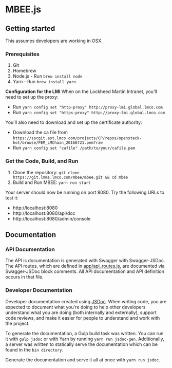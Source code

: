 # MBEE.js

## Getting started
This assumes developers are working in OSX.

### Prerequisites

1. Git
2. Homebrew
3. Node.js - Run `brew install node`
4. Yarn - Run `brew install yarn`

**Configuration for the LMI**
When on the Lockheed Martin Intranet, you'll need to set up the proxy:

- Run `yarn config set "http-proxy" http://proxy-lmi.global.lmco.com`
- Run `yarn config set "https-proxy" http://proxy-lmi.global.lmco.com`

You'll also need to download and set up the certificate authority:

- Download the ca file from `https://sscgit.ast.lmco.com/projects/CP/repos/openstack-hot/browse/PEM_LMChain_20160721.pem?raw`
- Run `yarn config set "cafile" /path/to/your/cafile.pem`

### Get the Code, Build, and Run 
1. Clone the repository: `git clone https://git.lmms.lmco.com/mbee/mbee.git && cd mbee`
2. Build and Run MBEE: `yarn run start`

Your server should now be running on port 8080. Try the following URLs to test 
it:

- http://localhost:8080
- http://localhost:8080/api/doc
- http://localhost:8080/admin/console


## Documentation

### API Documentation
The API is documentation is generated with Swagger with Swagger-JSDoc.
The API routes, which are defined in [app/api_routes.js](app/api_routes.js),
are documented via Swagger-JSDoc block comments. All API documentation and 
API definition occurs in that file.

### Developer Documentation 
Developer documentation created using [JSDoc](http://usejsdoc.org/). When
writing code, you are expected to document what you're doing to help other
developers understand what you are doing (both internally and externally), 
support code reviews, and make it easier for people to understand and work with
the project.

To generate the documentation, a Gulp build task was written. You can run it 
with `gulp jsdoc` or with Yarn by running `yarn run jsdoc-gen`. Additionally,
a server was written to statically serve the documentation which can be found
in the `bin directory`.

Generate the documentation and serve it all at once with `yarn run jsdoc`.
